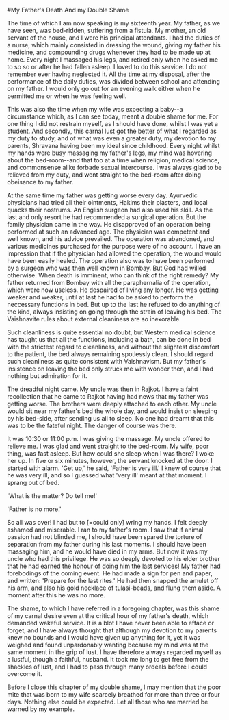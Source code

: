 #My Father's Death And my Double Shame

The time of which I am now speaking is my sixteenth year. My father, as we have seen, was bed-ridden, suffering from a fistula. My mother, an old servant of the house, and I were his principal attendants. I had the duties of a nurse, which mainly consisted in dressing the wound, giving my father his medicine, and compounding drugs whenever they had to be made up at home. Every night I massaged his legs, and retired only when he asked me to so so or after he had fallen asleep. I loved to do this service. I do not remember ever having neglected it. All the time at my disposal, after the performance of the daily duties, was divided between school and attending on my father. I would only go out for an evening walk either when he permitted me or when he was feeling well.

This was also the time when my wife was expecting a baby--a circumstance which, as I can see today, meant a double shame for me. For one thing I did not restrain myself, as I should have done, whilst I was yet a student. And secondly, this carnal lust got the better of what I regarded as my duty to study, and of what was even a greater duty, my devotion to my parents, Shravana having been my ideal since childhood. Every night whilst my hands were busy massaging my father's legs, my mind was hovering about the bed-room--and that too at a time when religion, medical science, and commonsense alike forbade sexual intercourse. I was always glad to be relieved from my duty, and went straight to the bed-room after doing obeisance to my father.

At the same time my father was getting worse every day. Ayurvedic physicians had tried all their ointments, Hakims their plasters, and local quacks their nostrums. An English surgeon had also used his skill. As the last and only resort he had recommended a surgical operation. But the family physician came in the way. He disapproved of an operation being performed at such an advanced age. The physician was competent and well known, and his advice prevailed. The operation was abandoned, and various medicines purchased for the purpose were of no account. I have an impression that if the physician had allowed the operation, the wound would have been easily healed. The operation also was to have been performed by a surgeon who was then well known in Bombay. But God had willed otherwise. When death is imminent, who can think of the right remedy? My father returned from Bombay with all the paraphernalia of the operation, which were now useless. He despaired of living any longer. He was getting weaker and weaker, until at last he had to be asked to perform the neccessary functions in bed. But up to the last he refused to do anything of the kind, always insisting on going through the strain of leaving his bed. The Vaishnavite rules about external cleaniness are so inexorable.

Such cleanliness is quite essential no doubt, but Western medical science has taught us that all the functions, including a bath, can be done in bed with the strictest regard to cleanliness, and without the slightest discomfort to the patient, the bed always remaining spotlessly clean. I should regard such cleanliness as quite consistent with Vaishnavism. But my father's insistence on leaving the bed only struck me with wonder then, and I had nothing but admiration for it.

The dreadful night came. My uncle was then in Rajkot. I have a faint recollection that he came to Rajkot having had news that my father was getting worse. The brothers were deeply attached to each other. My uncle would sit near my father's bed the whole day, and would insist on sleeping by his bed-side, after sending us all to sleep. No one had dreamt that this was to be the fateful night. The danger of course was there.

It was 10:30 or 11:00 p.m. I was giving the massage. My uncle offered to relieve me. I was glad and went straight to the bed-room. My wife, poor thing, was fast asleep. But how could she sleep when I was there? I woke her up. In five or six minutes, however, the servant knocked at the door. I started with alarm. 'Get up,' he said, 'Father is very ill.' I knew of course that he was very ill, and so I guessed what 'very ill' meant at that moment. I sprang out of bed.

'What is the matter? Do tell me!'

'Father is no more.'

So all was over! I had but to [=could only] wring my hands. I felt deeply ashamed and miserable. I ran to my father's room. I saw that if animal passion had not blinded me, I should have been spared the torture of separation from my father during his last moments. I should have been massaging him, and he would have died in my arms. But now it was my uncle who had this privilege. He was so deeply devoted to his elder brother that he had earned the honour of doing him the last services! My father had forebodings of the coming event. He had made a sign for pen and paper, and written: 'Prepare for the last rites.' He had then snapped the amulet off his arm, and also his gold necklace of tulasi-beads, and flung them aside. A moment after this he was no more.

The shame, to which I have referred in a foregoing chapter, was this shame of my carnal desire even at the critical hour of my father's death, which demanded wakeful service. It is a blot I have never been able to efface or forget, and I have always thought that although my devotion to my parents knew no bounds and I would have given up anything for it, yet it was weighed and found unpardonably wanting because my mind was at the same moment in the grip of lust. I have therefore always regarded myself as a lustful, though a faithful, husband. It took me long to get free from the shackles of lust, and I had to pass through many ordeals before I could overcome it.

Before I close this chapter of my double shame, I may mention that the poor mite that was born to my wife scarcely breathed for more than three or four days. Nothing else could be expected. Let all those who are married be warned by my example. 
